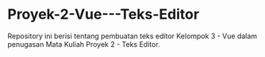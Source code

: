 # Proyek-2-Vue---Teks-Editor
Repository ini berisi tentang pembuatan teks editor Kelompok 3 - Vue  dalam penugasan Mata Kuliah Proyek 2 - Teks Editor.

